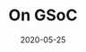 ---
title: On GSoC
date: 2020-05-25
math: false
diagram: true
markup: mmark
image:
  placement: 3
  caption: ''
---